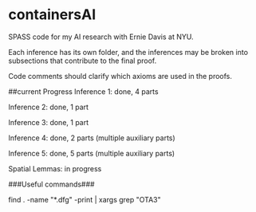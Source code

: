 # containersAI
SPASS code for my AI research with Ernie Davis at NYU.

Each inference has its own folder, and the inferences may be broken into subsections that contribute to the final proof.

Code comments should clarify which axioms are used in the proofs.

##current Progress
Inference 1: done, 4 parts

Inference 2: done, 1 part

Inference 3: done, 1 part

Inference 4: done, 2 parts (multiple auxiliary parts)

Inference 5: done, 5 parts (multiple auxiliary parts)

Spatial Lemmas: in progress

###Useful commands###

find . -name "*.dfg" -print | xargs grep "OTA3"

